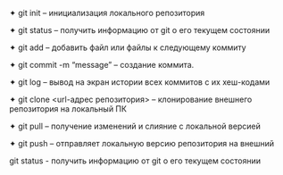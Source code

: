✦	git init – инициализация локального репозитория

✦	git status – получить информацию от git о его текущем состоянии

✦	git add – добавить файл или файлы к следующему коммиту

✦	git commit -m “message” – создание коммита.

✦	git log – вывод на экран истории всех коммитов с их хеш-кодами

✦	git clone <url-адрес репозитория> – клонирование внешнего репозитория на  локальный ПК

✦	git pull – получение изменений и слияние с локальной версией

✦	git push – отправляет локальную версию репозитория на внешний

git status - получить информацию от git о его текущем состоянии
